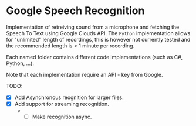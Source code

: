 # Google Speech Recognition
Implementation of retreiving sound from a microphone and fetching the Speech To Text using Google Clouds API.
The ```Python``` implementation allows for "unlimited" length of recordings, this is however not currently tested and the recommended length is < 1 minute per recording.

Each named folder contains different code implementations (such as C#, Python, ...).

Note that each implementation require an API - key from Google.

TODO:

* [x] Add Asynchronous reognition for larger files.
* [x] Add support for streaming recognition.
  - * [ ] Make recognition async.
